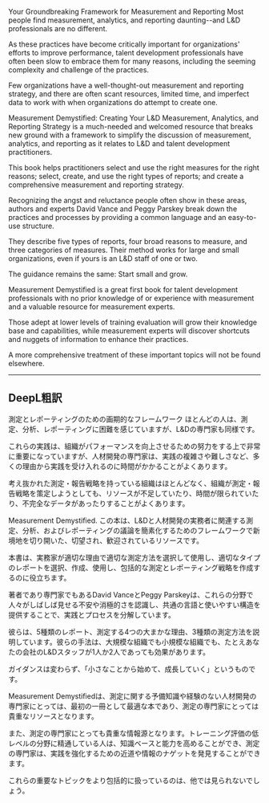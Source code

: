 Your Groundbreaking Framework for Measurement and Reporting Most people find measurement, analytics, and reporting daunting--and L&D professionals are no different.

As these practices have become critically important for organizations' efforts to improve performance, talent development professionals have often been slow to embrace them for many reasons, including the seeming complexity and challenge of the practices.

Few organizations have a well-thought-out measurement and reporting strategy, and there are often scant resources, limited time, and imperfect data to work with when organizations do attempt to create one.

Measurement Demystified: Creating Your L&D Measurement, Analytics, and Reporting Strategy is a much-needed and welcomed resource that breaks new ground with a framework to simplify the discussion of measurement, analytics, and reporting as it relates to L&D and talent development practitioners.

This book helps practitioners select and use the right measures for the right reasons; select, create, and use the right types of reports; and create a comprehensive measurement and reporting strategy.

Recognizing the angst and reluctance people often show in these areas, authors and experts David Vance and Peggy Parskey break down the practices and processes by providing a common language and an easy-to-use structure.

They describe five types of reports, four broad reasons to measure, and three categories of measures. Their method works for large and small organizations, even if yours is an L&D staff of one or two.

The guidance remains the same: Start small and grow.

Measurement Demystified is a great first book for talent development professionals with no prior knowledge of or experience with measurement and a valuable resource for measurement experts.

Those adept at lower levels of training evaluation will grow their knowledge base and capabilities, while measurement experts will discover shortcuts and nuggets of information to enhance their practices.

A more comprehensive treatment of these important topics will not be found elsewhere.

---

## DeepL粗訳

測定とレポーティングのための画期的なフレームワーク ほとんどの人は、測定、分析、レポーティングに困難を感じていますが、L&Dの専門家も同様です。

これらの実践は、組織がパフォーマンスを向上させるための努力をする上で非常に重要になっていますが、人材開発の専門家は、実践の複雑さや難しさなど、多くの理由から実践を受け入れるのに時間がかかることがよくあります。

考え抜かれた測定・報告戦略を持っている組織はほとんどなく、組織が測定・報告戦略を策定しようとしても、リソースが不足していたり、時間が限られていたり、不完全なデータがあったりすることがよくあります。

Measurement Demystified. この本は、L&Dと人材開発の実務者に関連する測定、分析、およびレポーティングの議論を簡素化するためのフレームワークで新境地を切り開いた、切望され、歓迎されているリソースです。

本書は、実務家が適切な理由で適切な測定方法を選択して使用し、適切なタイプのレポートを選択、作成、使用し、包括的な測定とレポーティング戦略を作成するのに役立ちます。

著者であり専門家でもあるDavid VanceとPeggy Parskeyは、これらの分野で人々がしばしば見せる不安や消極的さを認識し、共通の言語と使いやすい構造を提供することで、実践とプロセスを分解しています。

彼らは、5種類のレポート、測定する4つの大まかな理由、3種類の測定方法を説明しています。彼らの手法は、大規模な組織でも小規模な組織でも、たとえあなたの会社のL&Dスタッフが1人か2人であっても効果があります。

ガイダンスは変わらず、「小さなことから始めて、成長していく」というものです。

Measurement Demystifiedは、測定に関する予備知識や経験のない人材開発の専門家にとっては、最初の一冊として最適な本であり、測定の専門家にとっては貴重なリソースとなります。

また、測定の専門家にとっても貴重な情報源となります。トレーニング評価の低レベルの分野に精通している人は、知識ベースと能力を高めることができ、測定の専門家は、実践を強化するための近道や情報のナゲットを発見することができます。

これらの重要なトピックをより包括的に扱っているのは、他では見られないでしょう。
